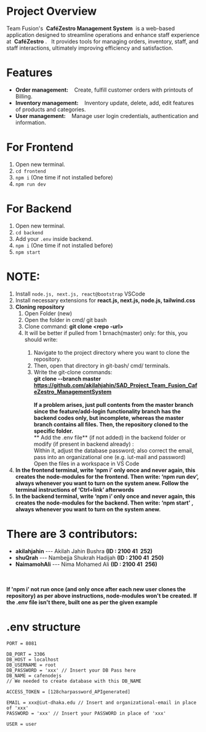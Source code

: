 # Project Overview
Team Fusion's &nbsp;**CaféZestro Management System**&nbsp; is a web-based application designed to streamline operations and enhance staff experience at &nbsp;**CaféZestro**&nbsp;.&nbsp;&nbsp;&nbsp;It provides tools for managing orders, inventory, staff, and staff interactions, ultimately improving efficiency and satisfaction.

# Features
- **Order management:** &nbsp;&nbsp;&nbsp;Create, fulfill customer orders with printouts of Billing.
- **Inventory management:** &nbsp;&nbsp;&nbsp;Inventory update, delete, add, edit features of products and categories.
- **User management:** &nbsp;&nbsp;&nbsp;Manage user login credentials, authentication and information.

# For Frontend
1. Open new terminal.
2. ```cd frontend```
3. ```npm i``` (One time if not installed before)
4. ```npm run dev```

# For Backend
1. Open new terminal.
2. ```cd backend```
3. Add your `.env` inside backend.
4. ```npm i``` (One time if not installed before)
5. ```npm start```

# NOTE:
1. Install ```node.js, next.js, react@bootstrap``` VSCode
2. Install necessary extensions for **react.js, next.js, node.js, tailwind.css**
3. **Cloning repository**
    1. Open Folder (new)
    2. Open the folder in cmd/ git bash
    3. Clone command:  **git clone <repo -url>**    <br>
    4. It will be better if pulled from 1 brnach(master) only: for this, you should write: <br><br>
        1. Navigate to the project directory where you want to clone the repository. <br>
        2. Then, open that directory in git-bash/ cmd/ terminals. <br>
        3. Write the git-clone commands: <br>
            **git clone --branch master https://github.com/akilahjahin/SAD_Project_Team_Fusion_CafeZestro_ManagementSystem**
<br> <br>
**If a problem arises, just pull contents from the master branch since the feature/add-login functionality branch has the backend codes only, but incomplete, whereas the master branch contains all files.
Then, the repository cloned to the specific folder.** <br>
** Add the .env file** (if not added) in the backend folder or modify (if present in backend already) : <br> Within it, adjust the database password; also correct the email, pass into an organizational one (e.g. iut-mail and password) <br>
Open the files in a workspace in VS Code <br>
5. **In the frontend terminal, write ‘npm i’ only once and never again, this creates the node-modules for the frontend. Then write: ‘npm run dev’, always whenever you want to turn on the system anew. 
Follow the terminal instructions of ‘Ctrl+link’ afterwords**
6. **In the backend terminal, write ‘npm i’ only once and never again, this creates the node-modules for the backend. Then write: ‘npm start’ , always whenever you want to turn on the system anew.**

# **There are 3 contributors:**
- **akilahjahin** --- Akilah Jahin Bushra **(ID : 2100 41 &nbsp;252)**
- **shuQrah** --- Nambejja Shukrah Hadijah **(ID : 2100 41 &nbsp;250)**
- **NaimamohAli** --- Nima Mohamed Ali **(ID : 2100 41 &nbsp;256)**

<br> <br>
**If 'npm i' not run once (and only once after each new user clones the repository) as per above instructions, node-modules won't be created.**
**If the .env file isn't there, built one as per the given example**
# .env structure
```
PORT = 8081

DB_PORT = 3306
DB_HOST = localhost
DB_USERNAME = root
DB_PASSWORD = 'xxx' // Insert your DB Pass here
DB_NAME = cafenodejs
// We needed to create database with this DB_NAME

ACCESS_TOKEN = [128charpassword_APIgenerated]

EMAIL = xxx@iut-dhaka.edu // Insert and organizational-email in place of 'xxx'
PASSWORD = 'xxx' // Insert your PASSWORD in place of 'xxx'

USER = user
```
